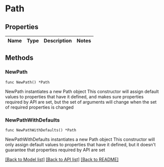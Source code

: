 # Path

## Properties

Name | Type | Description | Notes
------------ | ------------- | ------------- | -------------

## Methods

### NewPath

`func NewPath() *Path`

NewPath instantiates a new Path object
This constructor will assign default values to properties that have it defined,
and makes sure properties required by API are set, but the set of arguments
will change when the set of required properties is changed

### NewPathWithDefaults

`func NewPathWithDefaults() *Path`

NewPathWithDefaults instantiates a new Path object
This constructor will only assign default values to properties that have it defined,
but it doesn't guarantee that properties required by API are set


[[Back to Model list]](../README.md#documentation-for-models) [[Back to API list]](../README.md#documentation-for-api-endpoints) [[Back to README]](../README.md)


